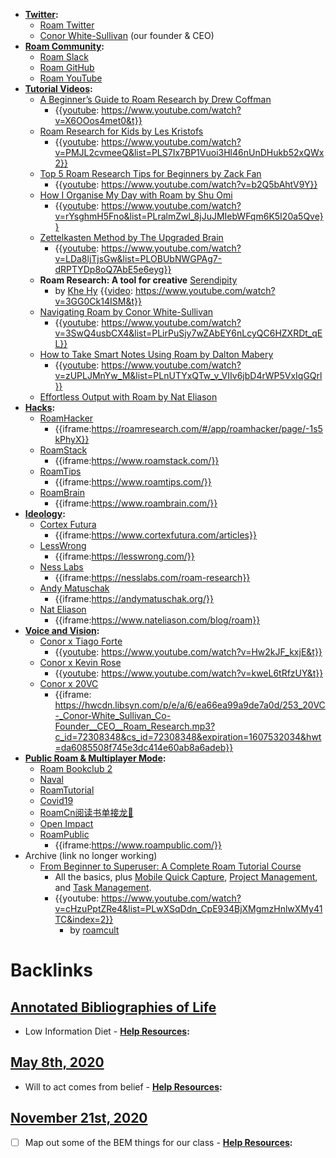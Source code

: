 - **[Twitter](<Twitter.md>):**
    - [Roam Twitter](https://twitter.com/RoamResearch)
    - [Conor White-Sullivan](https://twitter.com/Conaw) (our founder & CEO)
- **[Roam Community](<Roam Community.md>):**
    - [Roam Slack](https://join.slack.com/t/roamresearch/shared_invite/zt-h695qjav-Rnlz8GFolVzFl8z3~U3tog)
    - [Roam GitHub](https://github.com/Roam-Research)
    - [Roam YouTube](https://www.youtube.com/channel/UCw7Xjh150WTk6hefbiowLlw/playlists)
- **[Tutorial Videos](<Tutorial Videos.md>):**
    - [A Beginner’s Guide to Roam Research by Drew Coffman](https://www.youtube.com/watch?v=X6OOos4met0&t)
        - {{[youtube](<youtube.md>): https://www.youtube.com/watch?v=X6OOos4met0&t}}
    - [Roam Research for Kids by Les Kristofs](https://www.youtube.com/watch?v=PMJL2cvmeeQ&list=PLS7Ix7BP1Vuoi3Hl46nUnDHukb52xQWx2)
        - {{[youtube](<youtube.md>): https://www.youtube.com/watch?v=PMJL2cvmeeQ&list=PLS7Ix7BP1Vuoi3Hl46nUnDHukb52xQWx2}}
    - [Top 5 Roam Research Tips for Beginners by Zack Fan](https://www.youtube.com/watch?v=b2Q5bAhtV9Y)
        - {{[youtube](<youtube.md>): https://www.youtube.com/watch?v=b2Q5bAhtV9Y}}
    - [How I Organise My Day with Roam by Shu Omi](https://www.youtube.com/watch?v=rYsghmH5Fno&list=PLralmZwl_8jJuJMIebWFqm6K5I20a5Qve)
        - {{[youtube](<youtube.md>): https://www.youtube.com/watch?v=rYsghmH5Fno&list=PLralmZwl_8jJuJMIebWFqm6K5I20a5Qve}}
    - [Zettelkasten Method by The Upgraded Brain](https://www.youtube.com/watch?v=LDa8ljTjsGw&list=PLOBUbNWGPAg7-dRPTYDp8oQ7AbE5e6eyg)
        - {{[youtube](<youtube.md>): https://www.youtube.com/watch?v=LDa8ljTjsGw&list=PLOBUbNWGPAg7-dRPTYDp8oQ7AbE5e6eyg}}
    - **Roam Research: A tool for creative** [Serendipity](<Serendipity.md>) 
        - by [Khe Hy](<Khe Hy.md>)
{{[video](<video.md>): https://www.youtube.com/watch?v=3GG0Ck14ISM&t}}
    - [Navigating Roam by Conor White-Sullivan](https://www.youtube.com/watch?v=3SwQ4usbCX4&list=PLirPuSjy7wZAbEY6nLcyQC6HZXRDt_qEL)
        - {{[youtube](<youtube.md>): https://www.youtube.com/watch?v=3SwQ4usbCX4&list=PLirPuSjy7wZAbEY6nLcyQC6HZXRDt_qEL}}
    - [How to Take Smart Notes Using Roam by Dalton Mabery](https://www.youtube.com/watch?v=zUPLJMnYw_M&list=PLnUTYxQTw_v_VIIv6jbD4rWP5VxIqGQrl)
        - {{[youtube](<youtube.md>): https://www.youtube.com/watch?v=zUPLJMnYw_M&list=PLnUTYxQTw_v_VIIv6jbD4rWP5VxIqGQrl}}
    - [Effortless Output with Roam by Nat Eliason](http://www.effortlessoutput.com/)
- **[Hacks](<Hacks.md>):**
    - [RoamHacker](https://roamresearch.com/#/app/roamhacker/page/-1s5kPhyX)
        - {{iframe:https://roamresearch.com/#/app/roamhacker/page/-1s5kPhyX}}
    - [RoamStack](https://www.roamstack.com/)
        - {{iframe:https://www.roamstack.com/}}
    - [RoamTips](http://roamtips.com/)
        - {{iframe:https://www.roamtips.com/}}
    - [RoamBrain](https://www.roambrain.com/)
        - {{iframe:https://www.roambrain.com/}}
- **[Ideology](<Ideology.md>):**
    - [Cortex Futura](https://www.cortexfutura.com/articles)
        - {{iframe:https://www.cortexfutura.com/articles}}
    - [LessWrong](https://lesswrong.com/)
        - {{iframe:https://lesswrong.com/}}
    - [Ness Labs](https://nesslabs.com/roam-research)
        - {{iframe:https://nesslabs.com/roam-research}}
    - [Andy Matuschak](https://andymatuschak.org/)
        - {{iframe:https://andymatuschak.org/}}
    - [Nat Eliason](https://www.nateliason.com/blog/roam)
        - {{iframe:https://www.nateliason.com/blog/roam}}
- **[Voice and Vision](<Voice and Vision.md>):**
    - [Conor x Tiago Forte](https://www.youtube.com/watch?v=Hw2kJF_kxjE&t)
        - {{[youtube](<youtube.md>): https://www.youtube.com/watch?v=Hw2kJF_kxjE&t}}
    - [Conor x Kevin Rose](https://www.youtube.com/watch?v=kweL6tRfzUY&t)
        - {{[youtube](<youtube.md>): https://www.youtube.com/watch?v=kweL6tRfzUY&t}}
    - [Conor x 20VC](https://hwcdn.libsyn.com/p/e/a/6/ea66ea99a9de7a0d/253_20VC-_Conor-White_Sullivan_Co-Founder__CEO__Roam_Research.mp3?c_id=72308348&cs_id=72308348&expiration=1607532034&hwt=da6085508f745e3dc414e60ab8a6adeb)
        - {{iframe: https://hwcdn.libsyn.com/p/e/a/6/ea66ea99a9de7a0d/253_20VC-_Conor-White_Sullivan_Co-Founder__CEO__Roam_Research.mp3?c_id=72308348&cs_id=72308348&expiration=1607532034&hwt=da6085508f745e3dc414e60ab8a6adeb}}
- **[Public Roam & Multiplayer Mode](<Public Roam & Multiplayer Mode.md>):**
    - [Roam Bookclub 2](https://roamresearch.com/#/app/roam-book-club-2)
    - [Naval](https://roamresearch.com/#/app/Navalmanack/page/_H6kKQQPV)
    - [RoamTutorial](https://roamresearch.com/#/app/RoamTutorial)
    - [Covid19](https://roamresearch.com/#/app/covid19/page/sovtkqQ2O)
    - [RoamCn阅读书单接龙🐲](https://roamresearch.com/#/app/RoamCN/page/AWPbXW0JT)
    - [Open Impact](https://roamresearch.com/#/app/openimpact)
    - [RoamPublic](https://www.roampublic.com/)
        - {{iframe:https://www.roampublic.com/}}
- Archive (link no longer working)
    - [From Beginner to Superuser: A Complete Roam Tutorial Course](https://www.youtube.com/watch?v=cHzuPptZRe4&list=PLwXSqDdn_CpE934BjXMgmzHnlwXMy41TC&index=2)
        - All the basics, plus [Mobile Quick Capture](<Mobile Quick Capture.md>), [Project Management](<Project Management.md>), and [Task Management](<Task Management.md>). 
        - {{youtube: https://www.youtube.com/watch?v=cHzuPptZRe4&list=PLwXSqDdn_CpE934BjXMgmzHnlwXMy41TC&index=2}}
            - by [roamcult](<roamcult.md>) 

# Backlinks
## [Annotated Bibliographies of Life](<Annotated Bibliographies of Life.md>)
- Low Information Diet
            - **[Help Resources](<Help Resources.md>):**

## [May 8th, 2020](<May 8th, 2020.md>)
- Will to act comes from belief
                                                - **[Help Resources](<Help Resources.md>):**

## [November 21st, 2020](<November 21st, 2020.md>)
- [ ] Map out some of the BEM things for our class
                - **[Help Resources](<Help Resources.md>):**

